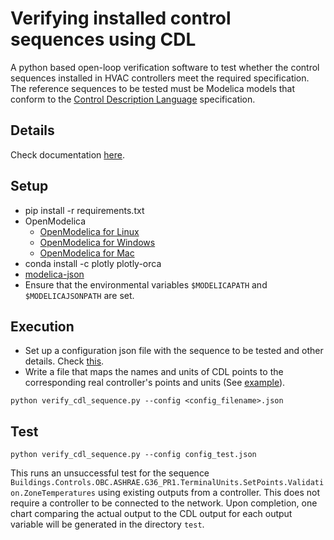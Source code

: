 # Verifying installed control sequences using CDL

A python based open-loop verification software to test whether the control sequences installed in HVAC controllers meet the required specification.
The reference sequences to be tested must be Modelica models that conform to the [Control Description Language](https://obc.lbl.gov/specification/cdl.html) specification.

## Details

Check documentation [here](https://obc.lbl.gov/specification/verification.html).

## Setup

* pip install -r requirements.txt
* OpenModelica
  * [OpenModelica for Linux](https://www.openmodelica.org/download/download-linux)
  * [OpenModelica for Windows](https://www.openmodelica.org/download/download-windows)
  * [OpenModelica for Mac](https://www.openmodelica.org/download/download-mac)
* conda install -c plotly plotly-orca
* [modelica-json](https://github.com/lbl-srg/modelica-json)
* Ensure that the environmental variables `$MODELICAPATH` and `$MODELICAJSONPATH` are set.

## Execution

* Set up a configuration json file with the sequence to be tested and other details. Check [this](http://obc.lbl.gov/specification/verification.html#sec-ver-spe-tes-set).
* Write a file that maps the names and units of CDL points to the corresponding real controller's points and units (See [example](http://obc.lbl.gov/specification/verification.html#ver-poi-map)).

```python verify_cdl_sequence.py --config <config_filename>.json```

## Test

```python verify_cdl_sequence.py --config config_test.json```

This runs an unsuccessful test for the sequence
`Buildings.Controls.OBC.ASHRAE.G36_PR1.TerminalUnits.SetPoints.Validation.ZoneTemperatures`
using existing outputs from a controller. This does not require a controller to be connected to the network.
Upon completion, one chart comparing the actual output to the CDL output for each output variable will be generated in the directory `test`.
